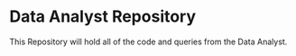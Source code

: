 # Data Analyst Repository
This Repository will hold all of the code and queries from the Data Analyst.
